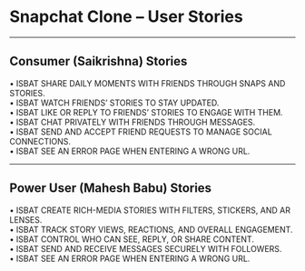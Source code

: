 #  Snapchat Clone – User Stories

---

##  Consumer (Saikrishna) Stories

• ISBAT SHARE DAILY MOMENTS WITH FRIENDS THROUGH SNAPS AND STORIES.  
• ISBAT WATCH FRIENDS’ STORIES TO STAY UPDATED.  
• ISBAT LIKE OR REPLY TO FRIENDS’ STORIES TO ENGAGE WITH THEM.  
• ISBAT CHAT PRIVATELY WITH FRIENDS THROUGH MESSAGES.  
• ISBAT SEND AND ACCEPT FRIEND REQUESTS TO MANAGE SOCIAL CONNECTIONS.  
• ISBAT SEE AN ERROR PAGE WHEN ENTERING A WRONG URL.

---

##  Power User (Mahesh Babu) Stories

• ISBAT CREATE RICH-MEDIA STORIES WITH FILTERS, STICKERS, AND AR LENSES.  
• ISBAT TRACK STORY VIEWS, REACTIONS, AND OVERALL ENGAGEMENT.  
• ISBAT CONTROL WHO CAN SEE, REPLY, OR SHARE CONTENT.  
• ISBAT SEND AND RECEIVE MESSAGES SECURELY WITH FOLLOWERS.  
• ISBAT SEE AN ERROR PAGE WHEN ENTERING A WRONG URL.

